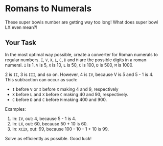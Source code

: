 # Romans to Numerals

These super bowls number are getting way too long! What does super bowl LX even mean?!

## Your Task

In the most optimal way possible, create a converter for Roman numerals to regular numbers. `I`, `V`, `X`, `L`, `C`, `D` and `M` are the possible digits in a roman numeral. `I` is 1, `V` is 5, `X` is 10, `L` is 50, `C` is 100, `D` is 500, `M` is 1000. 

2 is `II`, 3 is `III`, and so on. However, 4 is `IV`, because V is 5 and 5 - 1 is 4. This subtraction can occur as such:

* `I` before `V` or `I` before `X` making 4 and 9, respectively
* `X` before `L` and `X` before `C` making 40 and 90, respectively.
* `C` before `D` and `C` before `M` making 400 and 900. 

Examples:

1. In: `IV`, out: 4, because 5 - 1 is 4. 
2. In: `LX`, out: 60, because 50 + 10 is 60.
3. In: `XCIX`, out: 99, because 100 - 10 - 1 + 10 is 99. 

Solve as efficiently as possible. Good luck!
